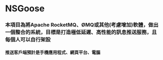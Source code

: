 # NSGoose
### 本項目為將Apache RocketMQ、ØMQ或其他(考慮增加)軟體，做出一個整合的系統，目標是打造極低延遲、高性能的訊息推送服務，且每個人可以自行架設
#### 推送客戶端預計是手機應用程式、網頁平台、電腦
